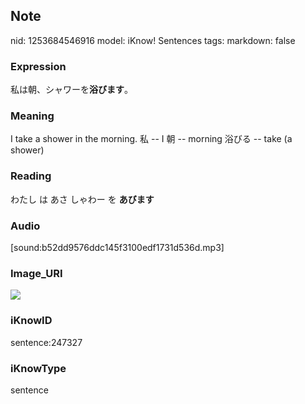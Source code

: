 ## Note
nid: 1253684546916
model: iKnow! Sentences
tags: 
markdown: false

### Expression
私は朝、シャワーを<b>浴びます</b>。

### Meaning
I take a shower in the morning.
私 -- I
朝 -- morning
浴びる -- take (a shower)

### Reading
わたし は あさ しゃわー を <b>あびます</b>

### Audio
[sound:b52dd9576ddc145f3100edf1731d536d.mp3]

### Image_URI
<img src="ce008d12b3797fc407004d3bf842bafe.jpg">

### iKnowID
sentence:247327

### iKnowType
sentence
